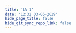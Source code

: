 ```yaml
---
title: 'LA 1'
date: '12:32 03-05-2019'
hide_page_title: false
hide_git_sync_repo_link: false
---
```


